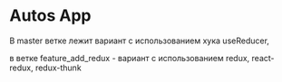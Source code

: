 # Autos App

В master ветке лежит вариант с использованием хука useReducer,

в ветке feature_add_redux - вариант с использованием redux, react-redux, redux-thunk
